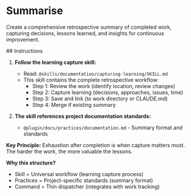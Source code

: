 # Summarise

Create a comprehensive retrospective summary of completed work, capturing decisions, lessons learned, and insights for continuous improvement.

<instructions>
## Instructions

1. **Follow the learning capture skill:**
   - Read: `@skills/documentation/capturing-learning/SKILL.md`
   - This skill contains the complete retrospective workflow:
     - Step 1: Review the work (identify location, review changes)
     - Step 2: Capture learning (decisions, approaches, issues, time)
     - Step 3: Save and link (to work directory or CLAUDE.md)
     - Step 4: Merge if existing summary

2. **The skill references project documentation standards:**
   - `@plugin/docs/practices/documentation.md` - Summary format and standards

**Key Principle:**
Exhaustion after completion is when capture matters most. The harder the work, the more valuable the lessons.

**Why this structure?**
- Skill = Universal workflow (learning capture process)
- Practices = Project-specific standards (summary format)
- Command = Thin dispatcher (integrates with work tracking)
</instructions>
